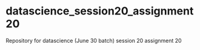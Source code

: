 # datascience_session20_assignment20
Repository for datascience (June 30 batch) session 20 assignment 20

